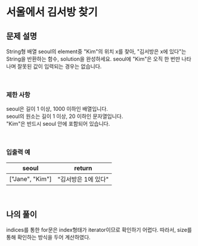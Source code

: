 # 서울에서 김서방 찾기

## 문제 설명
String형 배열 seoul의 element중 "Kim"의 위치 x를 찾아, "김서방은 x에 있다"는 String을 반환하는 함수, solution을 완성하세요. seoul에 "Kim"은 오직 한 번만 나타나며 잘못된 값이 입력되는 경우는 없습니다.

<br>

### 제한 사항
seoul은 길이 1 이상, 1000 이하인 배열입니다.<br>
seoul의 원소는 길이 1 이상, 20 이하인 문자열입니다.<br>
"Kim"은 반드시 seoul 안에 포함되어 있습니다.

<br>

### 입출력 예
|      seoul      |        return       |
|:---------------:|:-------------------:|
| ["Jane", "Kim"] | "김서방은 1에 있다" |

<br>

## 나의 풀이
indices를 통한 for문은 index형태가 iterator이므로 확인하기 어렵다. 따라서, size를 통해 확인하는 방식을 두어 계산하였다.